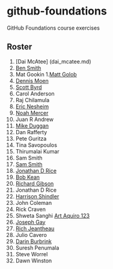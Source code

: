 # github-foundations
GitHub Foundations course exercises
## Roster
1. [Dai McAtee] (dai_mcatee.md)
1. [Ben Smith](ben_smith.md)
1. Mat Gookin
1.[Matt Golob](Matt_Golob.md)
1. [Dennis Moen](dennis_moen.md)
1. [Scott Byrd](scott_byrd.md)
1. Carol Anderson
1. Raj Chilamula
1. [Eric Nesheim](eric_nesheim.md)
1. [Noah Mercer](noah_mercer.md)
1. Juan R Andrew
1. [Mike Duggan](mike_duggan.md)
1. Dan Rafferty
1. Pete Guritza
1. Tina Savopoulos
1. Thirumalai Kumar
1. Sam Smith
1. [Sam Smith](Sam_Smith.md)
1. [Jonathan D Rice](Jon_Rice.md)
1. [Bob Kean](bob_kean.md)
1. [Richard Gibson](richard_gibson.md)
1. Jonathan D Rice
1. [Harrison Shindler](harrison_shindler.md)
1. John Coleman
1. Rick Craven
1. Shweta Sanghi
[Art Aquiro 123](art_aquiro2.md)
1. [Joseph Gay](joseph_gay.md)
1. [Rich Jeantheau](rich_jeantheau.md)
1. Julio Cavero
1. [Darin Burbrink](darin_burbrink.md)
1. Suresh Penumala
1. Steve Worrel
1. Dawn Winston
